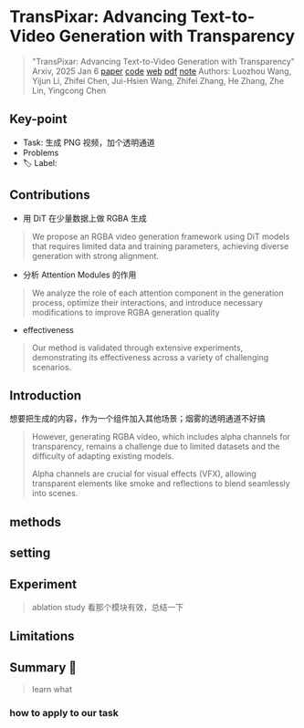 # TransPixar: Advancing Text-to-Video Generation with Transparency

> "TransPixar: Advancing Text-to-Video Generation with Transparency" Arxiv, 2025 Jan 6
> [paper](http://arxiv.org/abs/2501.03006v1) [code](https://github.com/wileewang/TransPixar) [web](https://wileewang.github.io/TransPixar/) [pdf](./2025_01_Arxiv_TransPixar--Advancing-Text-to-Video-Generation-with-Transparency.pdf) [note](./2025_01_Arxiv_TransPixar--Advancing-Text-to-Video-Generation-with-Transparency_Note.md)
> Authors: Luozhou Wang, Yijun Li, Zhifei Chen, Jui-Hsien Wang, Zhifei Zhang, He Zhang, Zhe Lin, Yingcong Chen

## Key-point

- Task: 生成 PNG 视频，加个透明通道
- Problems
- :label: Label:

## Contributions

- 用 DiT 在少量数据上做 RGBA 生成

> We propose an RGBA video generation framework using DiT models that requires limited data and training parameters, achieving diverse generation with strong alignment.

- 分析 Attention Modules 的作用

> We analyze the role of each attention component in the generation process, optimize their interactions, and introduce necessary modifications to improve RGBA generation quality

- effectiveness

> Our method is validated through extensive experiments, demonstrating its effectiveness across a variety of challenging scenarios.





## Introduction

想要把生成的内容，作为一个组件加入其他场景；烟雾的透明通道不好搞

> However, generating RGBA video, which includes alpha channels for transparency, remains a challenge due to limited datasets and the difficulty of adapting existing models.
>
> Alpha channels are crucial for visual effects (VFX), allowing transparent elements like smoke and reflections to blend seamlessly into scenes.



## methods

## setting

## Experiment

> ablation study 看那个模块有效，总结一下

## Limitations

## Summary :star2:

> learn what

### how to apply to our task

